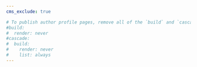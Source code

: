 ```yaml
---
cms_exclude: true

# To publish author profile pages, remove all of the `build` and `cascade` settings below.
#build:
#  render: never
#cascade:
#  build:
#    render: never
#    list: always
---
```

